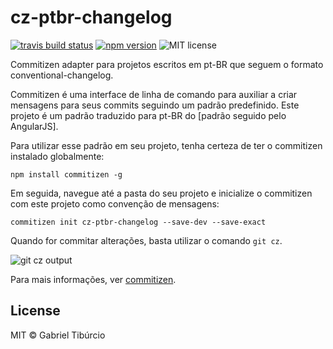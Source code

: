 # cz-ptbr-changelog
[![travis build status](https://img.shields.io/travis/tibuurcio/cz-ptbr-changelog.svg)](https://travis-ci.org/tibuurcio/cz-ptbr-changelog)
[![npm version](https://img.shields.io/npm/v/cz-ptbr-changelog.svg)](https://www.npmjs.com/package/cz-ptbr-changelog)
![MIT license](https://img.shields.io/npm/l/cz-ptbr-changelog.svg)

Commitizen adapter para projetos escritos em pt-BR que seguem o formato conventional-changelog. 

Commitizen é uma interface de linha de comando para auxiliar a criar mensagens para seus commits seguindo um padrão predefinido. Este projeto é um padrão traduzido para pt-BR do [padrão seguido pelo AngularJS].

Para utilizar esse padrão em seu projeto, tenha certeza de ter o commitizen instalado globalmente:

`npm install commitizen -g`

Em seguida, navegue até a pasta do seu projeto e inicialize o commitizen com este projeto como convenção de mensagens:

`commitizen init cz-ptbr-changelog --save-dev --save-exact`

Quando for commitar alterações, basta utilizar o comando `git cz`.

![git cz output](http://i.imgur.com/nSslMYx.png)

Para mais informações, ver [commitizen](https://github.com/commitizen/cz-cli).

## License

MIT © Gabriel Tibúrcio
